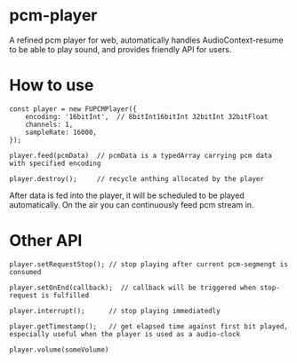 # pcm-player
A refined pcm player for web, automatically handles AudioContext-resume to be able to play sound, and provides friendly API for users.

# How to use
```
const player = new FUPCMPlayer({
    encoding: '16bitInt',  // 8bitInt16bitInt 32bitInt 32bitFloat
    channels: 1,           
    sampleRate: 16000,     
});

player.feed(pcmData)  // pcmData is a typedArray carrying pcm data with specified encoding

player.destroy();     // recycle anthing allocated by the player
```
After data is fed into the player, it will be scheduled to be played automatically. On the air you can continuously feed pcm stream in.

# Other API
```
player.setRequestStop(); // stop playing after current pcm-segmengt is consumed

player.setOnEnd(callback);  // callback will be triggered when stop-request is fulfilled

player.interrupt();      // stop playing immediatedly

player.getTimestamp();   // get elapsed time against first bit played, especially useful when the player is used as a audio-clock

player.volume(someVolume)
```
